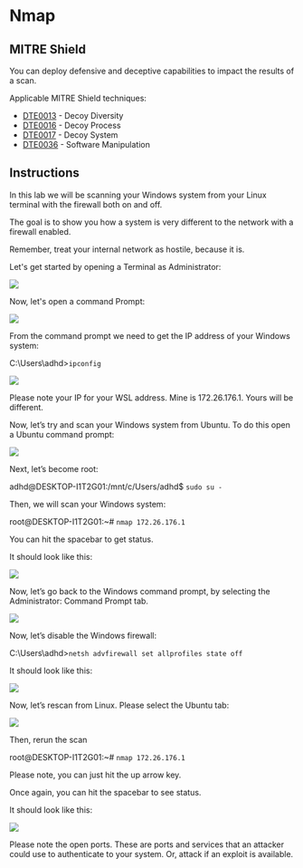 
# Nmap

MITRE Shield
------------

You can deploy defensive and deceptive capabilities to impact the results of a scan.

Applicable MITRE Shield techniques:
* [DTE0013](https://shield.mitre.org/techniques/DTE0013) - Decoy Diversity
* [DTE0016](https://shield.mitre.org/techniques/DTE0016) - Decoy Process
* [DTE0017](https://shield.mitre.org/techniques/DTE0017) - Decoy System
* [DTE0036](https://shield.mitre.org/techniques/DTE0036) - Software Manipulation

Instructions
------------

In this lab we will be scanning your Windows system from your Linux terminal with the firewall both on and off.

The goal is to show you how a system is very different to the network with a firewall enabled.

Remember, treat your internal network as hostile, because it is.

Let's get started by opening a Terminal as Administrator:

![](attachments\Clipboard_2020-06-12-10-36-44.png)

Now, let's open a command Prompt:

![](attachments\Clipboard_2020-06-16-09-53-18.png)

From the command prompt we need to get the IP address of your Windows system:



C:\Users\adhd>`ipconfig`

![](attachments\Clipboard_2020-07-07-15-24-29.png)

Please note your IP for your WSL address.  Mine is 172.26.176.1.  Yours will be different.


Now, let’s try and scan your Windows system from Ubuntu.  To do this open a Ubuntu command prompt:

![](attachments\Clipboard_2020-06-17-08-32-51.png)

Next, let’s become root:

adhd@DESKTOP-I1T2G01:/mnt/c/Users/adhd$ `sudo su -`

Then, we will scan your Windows system:

root@DESKTOP-I1T2G01:~# `nmap 172.26.176.1`

You can hit the spacebar to get status.

It should look like this:

![](attachments\Clipboard_2020-07-07-15-30-16.png)

Now, let’s go back to the Windows command prompt, by selecting the Administrator: Command Prompt tab.

![](attachments\Clipboard_2020-07-07-15-31-07.png)

Now, let’s disable the Windows firewall:

C:\Users\adhd>`netsh advfirewall set allprofiles state off`

It should look like this:

![](attachments\Clipboard_2020-07-07-15-32-12.png)

Now, let’s rescan from Linux.  Please select the Ubuntu tab:

![](attachments\Clipboard_2020-07-07-15-32-44.png)

Then, rerun the scan

root@DESKTOP-I1T2G01:~# `nmap 172.26.176.1`

Please note, you can just hit the up arrow key.

Once again, you can hit the spacebar to see status.

It should look like this:


![](attachments\Clipboard_2020-07-07-15-34-15.png)

Please note the open ports. These are ports and services that an attacker could use to authenticate to your system.  Or, attack if an exploit is available.





